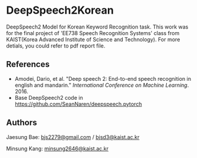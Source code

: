 DeepSpeech2Korean
=====
DeepSpeech2 Model for Korean Keyword Recognition task. This work was for the final project of 'EE738 Speech Recognition Systems' class from KAIST(Korea Advanced Institute of Science and Technology). For more detials, you could refer to pdf report file.

References
---
* Amodei, Dario, et al. "Deep speech 2: End-to-end speech recognition in english and mandarin." *International Conference on Machine Learning*. 2016.
* Base DeepSpeech2 code in https://github.com/SeanNaren/deepspeech.pytorch

Authors
---
Jaesung Bae: bjs2279@gmail.com / bjsd3@kaist.ac.kr

Minsung Kang: minsung2646@kaist.ac.kr




